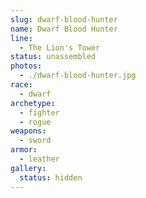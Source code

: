 ```yaml
---
slug: dwarf-blood-hunter
name: Dwarf Blood Hunter
line:
  - The Lion's Tower
status: unassembled
photos:
  - ./dwarf-blood-hunter.jpg
race:
  - dwarf
archetype:
  - fighter
  - rogue
weapons:
  - sword
armor:
  - leather
gallery:
  status: hidden
---
```

